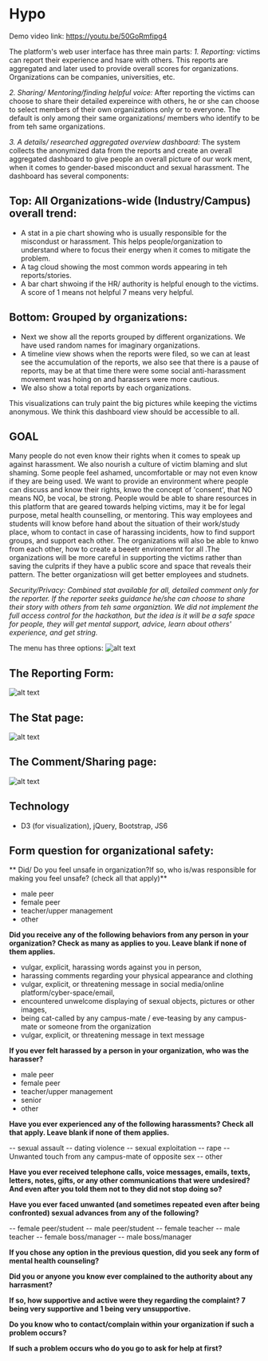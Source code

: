 # Hypo

Demo video link: https://youtu.be/50GoRmfipg4 

The platform's web user interface has three main parts:
*1. Reporting:* victims can report their experience and hsare with others. This reports are aggregated and later used to provide overall scores for organizations. Organizations can be companies, universities, etc. 

*2. Sharing/ Mentoring/finding helpful voice:* After reporting the victims can choose to share their detailed expereince with others, he or she can choose to select members of their own organizations only or to everyone. The default is only among their same organizations/ members who identify to be from teh same organizations.

*3. A details/ researched aggregated overview dashboard:* The system collects the anonymized data from the reports and create an overall aggregated dashboard to give people an overall picture of our work ment, when it comes to gender-based misconduct and sexual harassment. The dashboard has several components:

 ## Top: All Organizations-wide (Industry/Campus) overall trend: ##
 
- A stat in a pie chart showing who is usually responsible for the miscondust or harassment. This helps people/organization to understand where to focus their energy when it comes to mitigate the problem. 
- A tag cloud showing the most common words appearing in teh reports/stories.
- A bar chart shwoing if the HR/ authority is helpful enough to the victims. A score of 1 means not helpful 7 means very helpful. 

## Bottom: Grouped by organizations: ##
- Next we show all the reports grouped by different organizations. We have used random names for imaginary organizations. 
- A timeline view shows when the reports were filed, so we can at least see the accumulation of the reports, we also see that there is a pause of reports, may be at that time there were some social anti-harassment movement was hoing on and harassers were more cautious.
- We also show a total reports by each organizations. 

This visualizations can truly paint the big pictures while keeping the victims anonymous. We think this dashboard view should be accessible to all.

## GOAL ##
Many people do not even know their rights when it comes to speak up against harassment. We also nourish a culture of victim blaming and slut shaming. Some people feel ashamed, uncomfortable or may not even know if they are being used. We want to provide an environment where people can discuss and know their rights, knwo the concept of 'consent', that NO means NO, be vocal, be strong.  People would be able to share resources in this platform that are geared towards helping victims, may it be for legal purpose, metal health counselling, or mentoring. This way employees and students will know before hand about the situation of their work/study place, whom to contact in case of harassing incidents, how to find support groups, and support each other. The organizations will also be able to knwo from each other, how to create a beeetr environemnt for all .The organizations will be more careful in supporting the victims rather than saving the culprits if they have a public score and space that reveals their pattern. The better organizatiosn will get better employees and studnets. 

*Security/Privacy: Combined stat available for all, detailed comment only for the reporter. If the reporter seeks guidance he/she can choose to share their story with others from teh same organiztion. We did not implement the full access control for the hackathon, but the idea is it will be a safe space for people, they will get mental support, advice, learn about others' experience, and get string.*

The menu has three options:
  ![alt text](https://github.com/awalin/hypo-master/blob/master/menu.png)

## The Reporting Form: ##
  ![alt text](https://github.com/awalin/hypo-master/blob/master/input.png)
  

## The Stat page: ##
  ![alt text](https://github.com/awalin/hypo-master/blob/master/viz.png)
  
## The Comment/Sharing page: ##

 ![alt text](https://github.com/awalin/hypo-master/blob/master/comments.png)
 
 
 ## Technology ## 
 - D3 (for visualization), jQuery, Bootstrap, JS6 
 
  ## Form question for organizational safety: ##
	
  **  Did/ Do you feel unsafe in organization?If so, who is/was responsible for making you feel unsafe? (check all that apply)**
  
  - male peer
  - female peer
  - teacher/upper management
  - other
  	
  
  **Did you receive any of the following behaviors from any person in your organization? Check as many as applies to you.  Leave blank if none of them applies.**	
  
  - vulgar, explicit, harassing words against you in person, 
  - harassing comments regarding your physical appearance and clothing
  - vulgar, explicit, or threatening message in social media/online platform/cyber-space/email, 
  - encountered unwelcome displaying of sexual objects, pictures or other images, 
  - being cat-called by any campus-mate / eve-teasing by any campus-mate or someone from the organization
  - vulgar, explicit, or threatening message in text message
  
  **If you ever felt harassed by a person in your organization, who was the harasser?**
  
  - male peer
  - female peer
  - teacher/upper management
  - senior
  - other
  
  **Have you ever experienced any of the following harassments? Check all that apply. Leave blank if none of them applies.**
  
  -- sexual assault
  -- dating violence
  -- sexual exploitation
  -- rape
  -- Unwanted touch from any campus-mate of opposite sex
  -- other
  
 **Have you ever received telephone calls, voice messages, emails, texts, letters, notes, gifts, or any other communications that were undesired? And even after you told them not to they did not stop doing so?**	
  
 **Have you ever faced unwanted (and sometimes repeated even after being confronted) sexual advances from any of the following?**
 
  -- female peer/student
  -- male peer/student
  -- female teacher
  -- male teacher
  -- female boss/manager
  -- male boss/manager
  
 **If you chose any option in the previous question, did you seek any form of mental health counseling?**	
  
 **Did you or anyone you know ever complained to the authority about any harrasment?**
  
 **If so, how supportive and active were they regarding the complaint? 7 being very supportive and 1 being very unsupportive.**	
  
 **Do you know who to contact/complain within your organization if such a problem occurs?**	
  
 **If such a problem occurs who do you go to ask for help at first?**						
